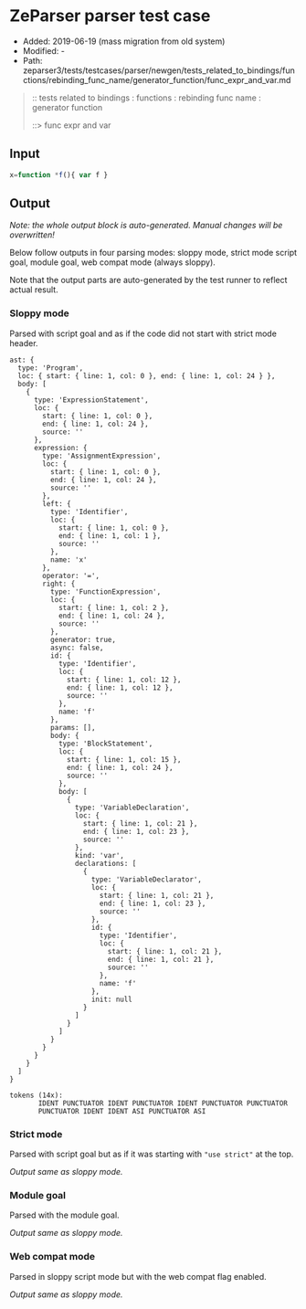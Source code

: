 # ZeParser parser test case

- Added: 2019-06-19 (mass migration from old system)
- Modified: -
- Path: zeparser3/tests/testcases/parser/newgen/tests_related_to_bindings/functions/rebinding_func_name/generator_function/func_expr_and_var.md

> :: tests related to bindings : functions : rebinding func name : generator function
>
> ::> func expr and var

## Input

`````js
x=function *f(){ var f }
`````

## Output

_Note: the whole output block is auto-generated. Manual changes will be overwritten!_

Below follow outputs in four parsing modes: sloppy mode, strict mode script goal, module goal, web compat mode (always sloppy).

Note that the output parts are auto-generated by the test runner to reflect actual result.

### Sloppy mode

Parsed with script goal and as if the code did not start with strict mode header.

`````
ast: {
  type: 'Program',
  loc: { start: { line: 1, col: 0 }, end: { line: 1, col: 24 } },
  body: [
    {
      type: 'ExpressionStatement',
      loc: {
        start: { line: 1, col: 0 },
        end: { line: 1, col: 24 },
        source: ''
      },
      expression: {
        type: 'AssignmentExpression',
        loc: {
          start: { line: 1, col: 0 },
          end: { line: 1, col: 24 },
          source: ''
        },
        left: {
          type: 'Identifier',
          loc: {
            start: { line: 1, col: 0 },
            end: { line: 1, col: 1 },
            source: ''
          },
          name: 'x'
        },
        operator: '=',
        right: {
          type: 'FunctionExpression',
          loc: {
            start: { line: 1, col: 2 },
            end: { line: 1, col: 24 },
            source: ''
          },
          generator: true,
          async: false,
          id: {
            type: 'Identifier',
            loc: {
              start: { line: 1, col: 12 },
              end: { line: 1, col: 12 },
              source: ''
            },
            name: 'f'
          },
          params: [],
          body: {
            type: 'BlockStatement',
            loc: {
              start: { line: 1, col: 15 },
              end: { line: 1, col: 24 },
              source: ''
            },
            body: [
              {
                type: 'VariableDeclaration',
                loc: {
                  start: { line: 1, col: 21 },
                  end: { line: 1, col: 23 },
                  source: ''
                },
                kind: 'var',
                declarations: [
                  {
                    type: 'VariableDeclarator',
                    loc: {
                      start: { line: 1, col: 21 },
                      end: { line: 1, col: 23 },
                      source: ''
                    },
                    id: {
                      type: 'Identifier',
                      loc: {
                        start: { line: 1, col: 21 },
                        end: { line: 1, col: 21 },
                        source: ''
                      },
                      name: 'f'
                    },
                    init: null
                  }
                ]
              }
            ]
          }
        }
      }
    }
  ]
}

tokens (14x):
       IDENT PUNCTUATOR IDENT PUNCTUATOR IDENT PUNCTUATOR PUNCTUATOR
       PUNCTUATOR IDENT IDENT ASI PUNCTUATOR ASI
`````

### Strict mode

Parsed with script goal but as if it was starting with `"use strict"` at the top.

_Output same as sloppy mode._

### Module goal

Parsed with the module goal.

_Output same as sloppy mode._

### Web compat mode

Parsed in sloppy script mode but with the web compat flag enabled.

_Output same as sloppy mode._

